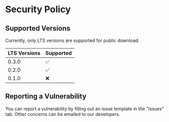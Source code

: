 # Security Policy

## Supported Versions

Currently, only LTS versions are supported for public download.

| LTS Versions | Supported     |
| ------- | ------------------ |
| 0.3.0   | :white_check_mark: |
| 0.2.0   | :white_check_mark: |
| 0.1.0   | :x: |

## Reporting a Vulnerability

You can report a vulnerability by filling out an issue template in the "Issues" tab. Other concerns can be emailed to our developers.
